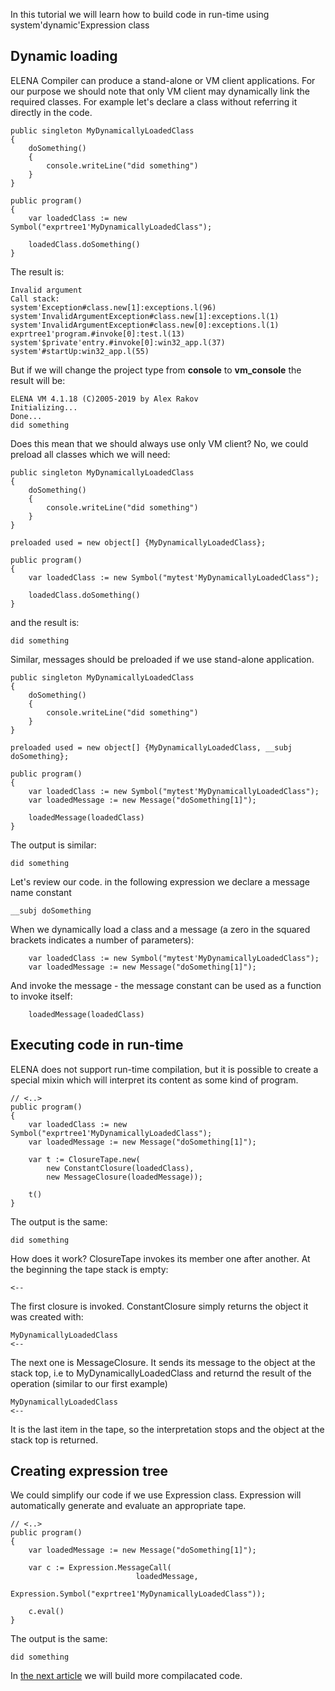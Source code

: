 In this tutorial we will learn how to build code in run-time using system'dynamic'Expression class

Dynamic loading
---

ELENA Compiler can produce a stand-alone or VM client applications. For our purpose we should note that
only VM client may dynamically link the required classes. For example let's declare a class without referring
it directly in the code. 

    public singleton MyDynamicallyLoadedClass
    {
        doSomething()
        {
            console.writeLine("did something")
        }
    }

    public program()
    {
        var loadedClass := new Symbol("exprtree1'MyDynamicallyLoadedClass");
        
        loadedClass.doSomething()
    }

The result is:

    Invalid argument
    Call stack:
    system'Exception#class.new[1]:exceptions.l(96)
    system'InvalidArgumentException#class.new[1]:exceptions.l(1)
    system'InvalidArgumentException#class.new[0]:exceptions.l(1)
    exprtree1'program.#invoke[0]:test.l(13)
    system'$private'entry.#invoke[0]:win32_app.l(37)
    system'#startUp:win32_app.l(55)

But if we will change the project type from **console** to **vm_console** the result will be:

    ELENA VM 4.1.18 (C)2005-2019 by Alex Rakov
    Initializing...
    Done...
    did something

Does this mean that we should always use only VM client? No, we could preload all classes which we will need:

    public singleton MyDynamicallyLoadedClass
    {
        doSomething()
        {
            console.writeLine("did something")
        }
    }
    
    preloaded used = new object[] {MyDynamicallyLoadedClass};
    
    public program()
    {
        var loadedClass := new Symbol("mytest'MyDynamicallyLoadedClass");
        
        loadedClass.doSomething()
    }

and the result is:

    did something

Similar, messages should be preloaded if we use stand-alone application.

    public singleton MyDynamicallyLoadedClass
    {
        doSomething()
        {
            console.writeLine("did something")
        }
    }
    
    preloaded used = new object[] {MyDynamicallyLoadedClass, __subj doSomething};
    
    public program()
    {
        var loadedClass := new Symbol("mytest'MyDynamicallyLoadedClass");
        var loadedMessage := new Message("doSomething[1]");
        
        loadedMessage(loadedClass)
    }

The output is similar:

    did something

Let's review our code. in the following expression we declare a message name constant

    __subj doSomething

When we dynamically load a class and a message (a zero in the squared brackets indicates a number of parameters):

        var loadedClass := new Symbol("mytest'MyDynamicallyLoadedClass");
        var loadedMessage := new Message("doSomething[1]");

And invoke the message - the message constant can be used as a function to invoke itself:

        loadedMessage(loadedClass)

Executing code in run-time
---

ELENA does not support run-time compilation, but it is possible to create a special mixin which will interpret its content 
as some kind of program.

    // <..>
    public program()
    {
        var loadedClass := new Symbol("exprtree1'MyDynamicallyLoadedClass");
        var loadedMessage := new Message("doSomething[1]");
        
        var t := ClosureTape.new(
            new ConstantClosure(loadedClass),
            new MessageClosure(loadedMessage));
    
        t()
    }    

The output is the same:

    did something

How does it work? ClosureTape invokes its member one after another. At the beginning the tape stack is empty:

    <--
    
The first closure is invoked. ConstantClosure simply returns the object it was created with:

    MyDynamicallyLoadedClass
    <--

The next one is MessageClosure. It sends its message to the object at the stack top, i.e to MyDynamicallyLoadedClass and
returnd the result of the operation (similar to our first example)

    MyDynamicallyLoadedClass
    <--

It is the last item in the tape, so the interpretation stops and the object at the stack top is returned.

Creating expression tree
---

We could simplify our code if we use Expression class. Expression will automatically generate and evaluate an appropriate tape.

    // <..>
    public program()
    {
        var loadedMessage := new Message("doSomething[1]");
        
        var c := Expression.MessageCall(
                                loadedMessage, 
                                Expression.Symbol("exprtree1'MyDynamicallyLoadedClass"));
                                
        c.eval()                                
    }    

The output is the same:

    did something
  
In [the next article](https://github.com/ELENA-LANG/tutorials/tree/master/ExpressionTree2) we will build more compilacated code.
